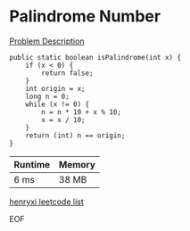 # Palindrome Number
[Problem Description](https://leetcode.com/problems/palindrome-number/)

```
public static boolean isPalindrome(int x) {
    if (x < 0) {
        return false;
    }
    int origin = x;
    long n = 0;
    while (x != 0) {
        n = n * 10 + x % 10;
        x = x / 10;
    }
    return (int) n == origin;
}
```

| Runtime       | Memory     | 
| :------------- | :---------- |
| 6 ms | 38 MB	   |


[henryxi leetcode list](http://www.henryxi.com/leetcode)

EOF